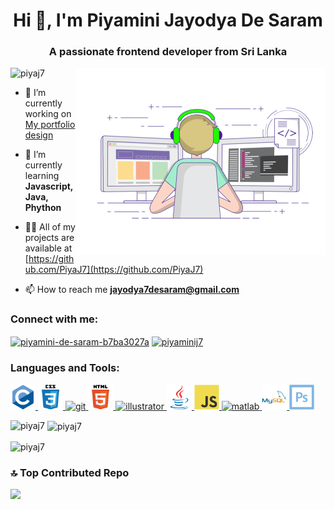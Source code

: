 <h1 align="center">Hi 👋, I'm Piyamini Jayodya De Saram</h1>
<h3 align="center">A passionate frontend developer from Sri Lanka</h3>
<img align="right" alt="Coding" width="400" src="https://raw.githubusercontent.com/devSouvik/devSouvik/master/gif3.gif">

<p align="left"> <img src="https://komarev.com/ghpvc/?username=piyaj7&label=Profile%20views&color=0e75b6&style=flat" alt="piyaj7" /> </p>

- 🔭 I’m currently working on [My portfolio design](https://github.com/PiyaJ7/Personal-Portfolio)

- 🌱 I’m currently learning **Javascript, Java, Phython**

- 👨‍💻 All of my projects are available at [https://github.com/PiyaJ7](https://github.com/PiyaJ7)

- 📫 How to reach me **jayodya7desaram@gmail.com**

<h3 align="left">Connect with me:</h3>
<p align="left">
<a href="https://linkedin.com/in/piyamini-de-saram-b7ba3027a" target="blank"><img align="center" src="https://raw.githubusercontent.com/rahuldkjain/github-profile-readme-generator/master/src/images/icons/Social/linked-in-alt.svg" alt="piyamini-de-saram-b7ba3027a" height="30" width="40" /></a>
<a href="https://www.hackerrank.com/piyaminij7" target="blank"><img align="center" src="https://raw.githubusercontent.com/rahuldkjain/github-profile-readme-generator/master/src/images/icons/Social/hackerrank.svg" alt="piyaminij7" height="30" width="40" /></a>
</p>

<h3 align="left">Languages and Tools:</h3>
<p align="left"> <a href="https://www.cprogramming.com/" target="_blank" rel="noreferrer"> <img src="https://raw.githubusercontent.com/devicons/devicon/master/icons/c/c-original.svg" alt="c" width="40" height="40"/> </a> <a href="https://www.w3schools.com/css/" target="_blank" rel="noreferrer"> <img src="https://raw.githubusercontent.com/devicons/devicon/master/icons/css3/css3-original-wordmark.svg" alt="css3" width="40" height="40"/> </a> <a href="https://git-scm.com/" target="_blank" rel="noreferrer"> <img src="https://www.vectorlogo.zone/logos/git-scm/git-scm-icon.svg" alt="git" width="40" height="40"/> </a> <a href="https://www.w3.org/html/" target="_blank" rel="noreferrer"> <img src="https://raw.githubusercontent.com/devicons/devicon/master/icons/html5/html5-original-wordmark.svg" alt="html5" width="40" height="40"/> </a> <a href="https://www.adobe.com/in/products/illustrator.html" target="_blank" rel="noreferrer"> <img src="https://www.vectorlogo.zone/logos/adobe_illustrator/adobe_illustrator-icon.svg" alt="illustrator" width="40" height="40"/> </a> <a href="https://www.java.com" target="_blank" rel="noreferrer"> <img src="https://raw.githubusercontent.com/devicons/devicon/master/icons/java/java-original.svg" alt="java" width="40" height="40"/> </a> <a href="https://developer.mozilla.org/en-US/docs/Web/JavaScript" target="_blank" rel="noreferrer"> <img src="https://raw.githubusercontent.com/devicons/devicon/master/icons/javascript/javascript-original.svg" alt="javascript" width="40" height="40"/> </a> <a href="https://www.mathworks.com/" target="_blank" rel="noreferrer"> <img src="https://upload.wikimedia.org/wikipedia/commons/2/21/Matlab_Logo.png" alt="matlab" width="40" height="40"/> </a> <a href="https://www.mysql.com/" target="_blank" rel="noreferrer"> <img src="https://raw.githubusercontent.com/devicons/devicon/master/icons/mysql/mysql-original-wordmark.svg" alt="mysql" width="40" height="40"/> </a> <a href="https://www.photoshop.com/en" target="_blank" rel="noreferrer"> <img src="https://raw.githubusercontent.com/devicons/devicon/master/icons/photoshop/photoshop-line.svg" alt="photoshop" width="40" height="40"/> </a> </p>

<p><img align="left" src="https://github-readme-stats.vercel.app/api/top-langs?username=piyaj7&show_icons=true&locale=en&layout=compact" alt="piyaj7" /></p>

<p>&nbsp;<img align="center" src="https://github-readme-stats.vercel.app/api?username=piyaj7&show_icons=true&locale=en" alt="piyaj7" /></p>

<p><img align="center" src="https://github-readme-streak-stats.herokuapp.com/?user=piyaj7&" alt="piyaj7" /></p>

### 🔝 Top Contributed Repo
![](https://github-contributor-stats.vercel.app/api?username=piyaj7&limit=5&theme=flat&combine_all_yearly_contributions=true)
